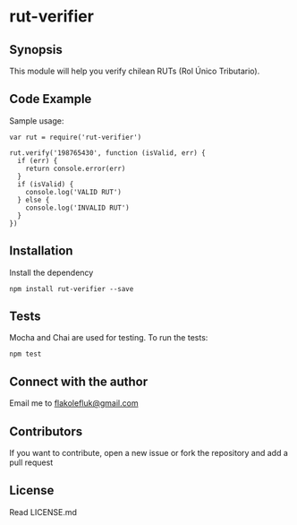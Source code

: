 # rut-verifier

## Synopsis
This module will help you verify chilean RUTs (Rol Único Tributario).

## Code Example

Sample usage:
```
var rut = require('rut-verifier')

rut.verify('198765430', function (isValid, err) {
  if (err) {
    return console.error(err)
  }
  if (isValid) {
    console.log('VALID RUT')
  } else {
    console.log('INVALID RUT')
  }
})
```

## Installation

Install the dependency
```
npm install rut-verifier --save
```

## Tests

Mocha and Chai are used for testing. To run the tests:
```
npm test
```

## Connect with the author

Email me to flakolefluk@gmail.com

## Contributors

If you want to contribute, open a new issue or fork the repository and add a pull request

## License

Read LICENSE.md
